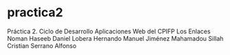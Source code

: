 # practica2
Práctica 2. Ciclo de Desarrollo Aplicaciones Web del CPIFP Los Enlaces
Noman Haseeb
Daniel Lobera Hernando
Manuel Jiménez
Mahamadou Sillah
Cristian Serrano Alfonso
